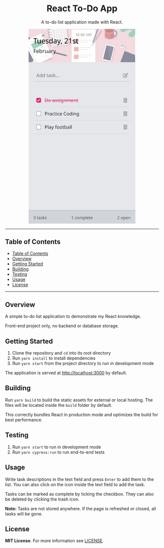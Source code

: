 <h1 align="center">
  React To-Do App
</h1>

<div align="center">
  <p>A to-do list application made with React.</p>

  <img src="docs/screenshots/mobile_preview_cropped.png" width="350">
</div>

- - -

## Table of Contents

- [Table of Contents](#table-of-contents)
- [Overview](#overview)
- [Getting Started](#getting-started)
- [Building](#building)
- [Testing](#testing)
- [Usage](#usage)
- [License](#license)

- - -

## Overview

A simple to-do list application to demonstrate my React knowledge.

Front-end project only, no backend or database storage.

## Getting Started

1. Clone the repository and `cd` into its root directory
2. Run `yarn install` to install dependencies
3. Run `yarn start` from the project directory to run in development mode

The application is served at [http://localhost:3000](http://localhost:3000) by default.

## Building

Run `yarn build` to build the static assets for external or local hosting. The files will be located inside the `build` folder by default.

This correctly bundles React in production mode and optimizes the build for best performance.

## Testing

1. Run `yarn start` to run in development mode
2. Run `yarn cypress:run` to run end-to-end tests

## Usage

Write task descriptions in the text field and press `Enter` to add them to the list. You can also click on the icon inside the text field to add the task.

Tasks can be marked as complete by ticking the checkbox. They can also be deleted by clicking the trash icon.

**Note:** Tasks are not stored anywhere. If the page is refreshed or closed, all tasks will be gone.

## License

**MIT License**. For more information see [LICENSE](https://github.com/Phixyn/react-todo-app/blob/master/LICENSE).
